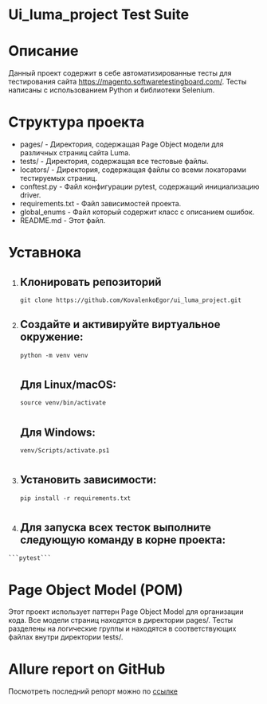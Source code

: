 # Ui_luma_project Test Suite

# Описание
Данный проект содержит в себе автоматизированные тесты для тестирования сайта https://magento.softwaretestingboard.com/. Тесты написаны с использованием Python и библиотеки Selenium.

# Структура проекта
* pages/ - Директория, содержащая Page Object модели для различных страниц сайта Luma.
* tests/ - Директория, содержащая все тестовые файлы.
* locators/ - Директория, содержащая файлы со всеми локаторами тестируемых страниц.
* conftest.py - Файл конфигурации pytest, содержащий инициализацию driver.
* requirements.txt - Файл зависимостей проекта.
* global_enums - Файл который содержит класс с описанием ошибок.
* README.md - Этот файл.

# Уставнока 
  1. ## Клонировать репозиторий
     ```git clone https://github.com/KovalenkoEgor/ui_luma_project.git```
  2. ## Создайте и активируйте виртуальное окружение:
     ```python -m venv venv```
     #
     ## Для Linux/macOS:
     ```source venv/bin/activate```
     #
     ## Для Windows:
     ```venv/Scripts/activate.ps1```
     #
  3. ## Установить зависимости:
     ```pip install -r requirements.txt```
     #
  4. ## Для запуска всех тесток выполните следующую команду в корне проекта:
    ```pytest```

# Page Object Model (POM)
Этот проект использует паттерн Page Object Model для организации кода. Все модели страниц находятся в директории pages/. Тесты разделены на логические группы и находятся в соответствующих файлах внутри директории tests/.

# Allure report on GitHub
Посмотреть последний репорт можно по [ссылке](http://localhost:63342/ui_luma_project/allure-reports/index.html?_ijt=s7cvgn6dvk3cuv6e56kne94vev&_ij_reload=RELOAD_ON_SAVE.)
